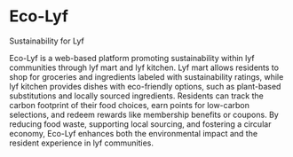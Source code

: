 # Eco-Lyf
Sustainability for Lyf

Eco-Lyf is a web-based platform promoting sustainability within lyf communities through lyf mart and lyf kitchen. Lyf mart allows residents to shop for groceries and ingredients labeled with sustainability ratings, while lyf kitchen provides dishes with eco-friendly options, such as plant-based substitutions and locally sourced ingredients. Residents can track the carbon footprint of their food choices, earn points for low-carbon selections, and redeem rewards like membership benefits or coupons. By reducing food waste, supporting local sourcing, and fostering a circular economy, Eco-Lyf enhances both the environmental impact and the resident experience in lyf communities.
